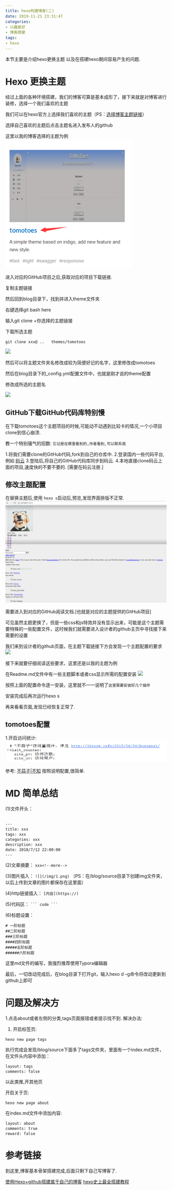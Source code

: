 ```yaml
---
title: hexo构建博客(二)
date: 2019-11-21 23:31:47
categories:
- 兴趣爱好
- 博客搭建
tags:
- hexo
---
```


本节主要是介绍hexo更换主题
以及在搭建hexo期间容易产生的问题.

# Hexo 更换主题

经过上面的各种环境搭建，我们的博客可算是基本成形了，接下来就是对博客进行装修，选择一个我们喜欢的主题

我们可以在hexo官方上选择我们喜欢的主题（PS：[选择博客主题链接](https://hexo.io/themes/)）

选择自己喜欢的主题后点击主题名进入发布人的github

这里以我的博客选择的主题为例
![选取的博客](/images/2019/11/21.png)

进入对应的GitHub项目之后,获取对应的项目下载链接.

复制主题链接

然后回到blog目录下，找到并进入theme文件夹

右键选择git bash here

输入git clone +你选择的主题链接

下载所选主题
```angular2html
git clone xxx@ ..   themes/tomotoes
```
![](https://foxgrin.github.io/img/Hexo/23.png)

然后可以将主题文件夹名修改成较为简便好记的名字，这里修改成tomotoes

然后在blog目录下的_config.yml配置文件中，也就是刚才说的theme配置

修改成所选的主题名

![](https://foxgrin.github.io/img/Hexo/24.png)

## GitHub下载GitHub代码库特别慢

在下载tomotoes这个主题项目的时候,可能动不动遇到比较卡的情况,一个小项目clone到信心崩溃.

教一个特别骚气的招数: `忘记是在哪里看到的,作者看到,可以联系我`

1.将我们需要clone的GitHub代码,fork到自己的仓库中. 
2.登录国内一些代码平台,例如 [码云](https://gitee.com/) 
3.登陆后,将自己的GitHub代码库同步到码云.
4.本地直接clone码云上面的项目,速度快的不要不要的. [需要在码云注册.]

## 修改主题配置

在替换主题后,使用 `hexo s`启动后,预览,发现界面排版不正常.
![](/images/2019/11/25.png)

需要进入到对应的GitHub阅读文档.[也就是对应的主题提供的GitHub项目]

可见虽然主题更换了，但是一些css和js特效并没有显示出来，可能是这个主题需要特殊的一些配置文件，这时候我们就需要进入设计者的github主页中寻找接下来需要的设置

我们来到设计者的github页面，在主题下载链接下方会发现一个主题配置的要求
![](https://foxgrin.github.io/img/Hexo/26.png)

接下来就要仔细阅读这些要求，这里还是以我的主题为例

在Readme.md文件中有一些主题脚本或者css显示所需的配置安装
![](https://foxgrin.github.io/img/Hexo/27.png)

按照上面的配置命令逐一安装，这里就不一一说明了`这里需要安装好几个插件`

安装完成后再次运行hexo s

再来看看页面,发现已经恢复正常了.

## tomotoes配置

1.开启访问统计:
![访问统计](/images/2019/11/1.png)

参考: [不蒜子|不知](http://ibruce.info/2015/04/04/busuanzi/) 
按照说明配置,很简单.




# MD 简单总结
(1)文件开头：
``` 

---
title: xxx
tags: xxx
categories: xxx
description: xxx
date: 2018/7/12 22:00:00
---

```
(2)文章摘要：
`xxx<!--more-->
`

(3)图片插入：
`![](/img/1.png)`
（PS：在/blog/source目录下创建img文件夹，以后上传到文章的图片都保存在这里面）

(4)http链接插入：
`[内容](https://)`

(5)代码区：
` ``` code ``` `

(6)标题设置：
```
# 一阶标题 
##二阶标题 
###三阶标题 
####四阶标题 
#####五阶标题 
######六阶标题
```
这里md文件的编写，我强烈推荐使用Typora编辑器

最后，一切改动完成后，在blog目录下打开git，输入hexo d –g命令将改动更新到github上即可

# 问题及解决方

1.点击about或者左侧的分类,tags页面报错或者提示找不到.
解决办法:
1) 开启标签页:
```angular2html
hexo new page tags
```
执行完成会发现/blog/source下面多了tags文件夹，里面有一个index.md文件，在文件头内容中添加：

```angular2html
layout: tags
comments: false
```
以此类推,开其他页

开启关于页:
```angular2html
hexo new page about
```
在index.md文件中添加内容:
```angular2html
layout: about
comments: true
reward: false
```



# 参考链接
到这里,博客基本骨架搭建完成,后面只剩下自己写博客了.

[使用Hexo+github搭建属于自己的博客](https://Foxgrin.github.io/posts/29757/)
[hexo史上最全搭建教程](https://blog.csdn.net/sinat_37781304/article/details/82729029)





